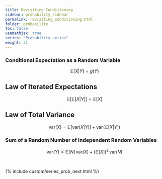```yaml
---
title: Revisiting Conditioning
sidebar: probability_sidebar
permalink: revisiting_conditioning.html
folder: probability
toc: false
usemathjax: true
series: "Probability series"
weight: 31
---
```


### Conditional Expectation as a Random Variable

$$\mathbb{E}[X\lvert Y]=g(Y)$$

## Law of Iterated Expectations

$$\mathbb{E}\left[\mathbb{E}[X\lvert Y]\right]=\mathbb{E}[X]$$

## Law of Total Variance

$$\mathrm{var}(X)=\mathbb{E}[\mathrm{var}(X\lvert Y)]+\mathrm{var}\!\left(\mathbb{E}[X\lvert Y]\right)$$

### Sum of a Random Number of Independent Random Variables

$$\mathrm{var}(Y)=\mathbb{E}[N]\,\mathrm{var}(X)+(\mathbb{E}[X])^2\,\mathrm{var}(N)$$

<br>

{% include custom/series_prob_next.html %}
